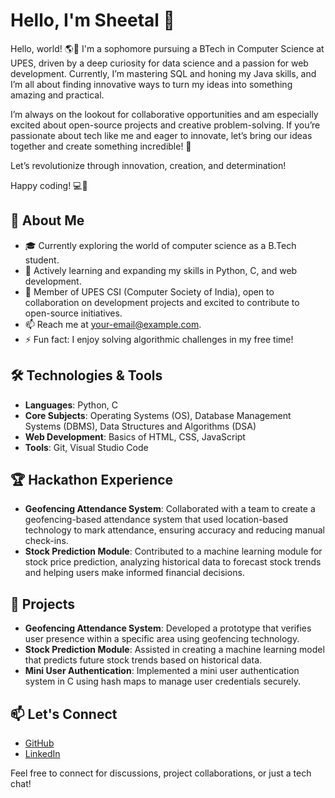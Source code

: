 # Hello, I'm Sheetal 👋

Hello, world! 🌎👋
I'm a sophomore pursuing a BTech in Computer Science at UPES, driven by a deep curiosity for data science and a passion for web development. Currently, I’m mastering SQL and honing my Java skills, and I’m all about finding innovative ways to turn my ideas into something amazing and practical.

I’m always on the lookout for collaborative opportunities and am especially excited about open-source projects and creative problem-solving. If you’re passionate about tech like me and eager to innovate, let’s bring our ideas together and create something incredible! 🚀

Let’s revolutionize through innovation, creation, and determination!

Happy coding! 💻🌟
## 🚀 About Me

- 🎓 Currently exploring the world of computer science as a B.Tech student.
- 🌱 Actively learning and expanding my skills in Python, C, and web development.
- 🤝 Member of UPES CSI (Computer Society of India), open to collaboration on development projects and excited to contribute to open-source initiatives.
- 📫 Reach me at [your-email@example.com](mailto:sheetalbijalwan2005@gmail.com).
- ⚡ Fun fact: I enjoy solving algorithmic challenges in my free time!

## 🛠 Technologies & Tools

- **Languages**: Python, C
- **Core Subjects**: Operating Systems (OS), Database Management Systems (DBMS), Data Structures and Algorithms (DSA)
- **Web Development**: Basics of HTML, CSS, JavaScript
- **Tools**: Git, Visual Studio Code

## 🏆 Hackathon Experience

- **Geofencing Attendance System**: Collaborated with a team to create a geofencing-based attendance system that used location-based technology to mark attendance, ensuring accuracy and reducing manual check-ins.
- **Stock Prediction Module**: Contributed to a machine learning module for stock price prediction, analyzing historical data to forecast stock trends and helping users make informed financial decisions.

## 💼 Projects

- **Geofencing Attendance System**: Developed a prototype that verifies user presence within a specific area using geofencing technology.
- **Stock Prediction Module**: Assisted in creating a machine learning model that predicts future stock trends based on historical data.
- **Mini User Authentication**: Implemented a mini user authentication system in C using hash maps to manage user credentials securely.

## 📫 Let's Connect

- [GitHub](https://github.com/Sheetal111005)
- [LinkedIn](https://www.linkedin.com/in/sheetal-bijalwan-163899288)

Feel free to connect for discussions, project collaborations, or just a tech chat!
